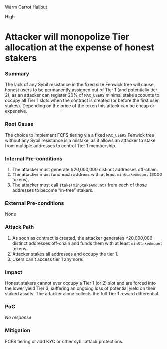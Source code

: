 Warm Carrot Halibut

High

# Attacker will monopolize Tier allocation at the expense of honest stakers

### Summary

The lack of any Sybil resistance in the fixed size Fenwick tree will cause honest users to be permanently assigned out of Tier 1 (and potentially tier 2), as an attacker can register 20% of `MAX_USERS` minimal stake accounts to occupy all Tier 1 slots when the contract is created (or before the first user stakes).
Depending on the price of the token this attack can be cheap or expensive.

### Root Cause

The choice to implement FCFS tiering via a fixed `MAX_USERS` Fenwick tree without any Sybil resistance is a mistake, as it allows an attacker to stake from multiple addresses to control Tier 1 membership.

### Internal Pre-conditions

1. The attacker must generate ≥20,000,000 distinct addresses off-chain.
2. The attacker must fund each address with at least `minStakeAmount` (3000 tokens).
3. The attacker must call `stake(minStakeAmount)` from each of those addresses to become “in-tree” stakers.

### External Pre-conditions

None

### Attack Path

1. As soon as contract is created, the attacker generates ≥20,000,000 distinct addresses off-chain and funds them with at least `minStakeAmount` tokens.
2. Attacker stakes all addresses and occupy the tier 1.
3. Users can't access tier 1 anymore.

### Impact

Honest stakers cannot ever occupy a Tier 1 (or 2) slot and are forced into the lower yield Tier 3, suffering an ongoing loss of potential yield on their staked assets. The attacker alone collects the full Tier 1 reward differential.

### PoC

_No response_

### Mitigation

FCFS tiering or add KYC or other sybil attack protections.